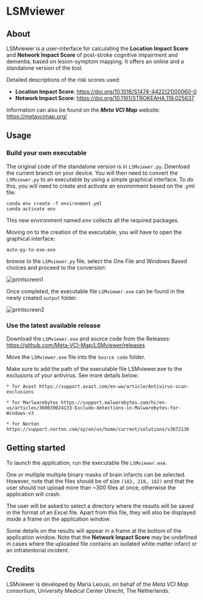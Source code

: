 # LSMviewer

## About

LSMviewer is a user-interface for calculating the **Location Impact Score** and **Network Impact Score** of post-stroke cognitive impairment and dementia, based on lesion-symptom mapping. It offers an online and a standalone version of the tool.

Detailed descriptions of the risk scores used:
- **Location Impact Score**: https://doi.org/10.1016/S1474-4422(21)00060-0 
- **Network Impact Score**: https://doi.org/10.1161/STROKEAHA.119.025637

Information can also be found on the ***Meta VCI Map*** website: https://metavcimap.org/

## Usage

### Build your own executable

The original code of the standalone version is in `LSMviewer.py`. Download the current branch on your device. You will then need to convert the `LSMviewer.py` to an executable by using a simple graphical interface.
To do this, you will need to create and activate an environment based on the .yml file:
```
conda env create -f environment.yml
conda activate env
```
This new environment named _env_ collects all the required packages. 

Moving on to the creation of the executable, you will have to open the graphical interface: 
``` 
auto-py-to-exe.exe
```
browse to the `LSMviewer.py` file, select the One File and Windows Based choices and proceed to the conversion: 

![printscreen1](https://user-images.githubusercontent.com/23291570/139864771-07d7ed53-8c78-4b7c-850f-fe4125a5b4b8.png)


Once completed, the executable file `LSMviewer.exe` can be found in the newly created `output` folder.

![printscreen2](https://user-images.githubusercontent.com/23291570/139866215-e27e9fa5-8115-462b-9658-50967e860f8b.png)



### Use the latest available release

Download the `LSMviewer.exe` and source code from the Releases: https://github.com/Meta-VCI-Map/LSMviewer/releases

Move the `LSMviewer.exe` file into the `Source code` folder.

Make sure to add the path of the executable file LSMviewer.exe to the exclusions of your antivirus. See more details below:

	* for Avast https://support.avast.com/en-ww/article/Antivirus-scan-exclusions

	* for Marlwarebytes https://support.malwarebytes.com/hc/en-us/articles/360039024133-Exclude-detections-in-Malwarebytes-for-Windows-v3

	* for Norton https://support.norton.com/sp/en/us/home/current/solutions/v3672136
  
  
## Getting started

To launch the application, run the executable file `LSMviewer.exe`.

One or multiple multiple binary masks of brain infarcts can be selected. However, note that the files should be of size `(182, 218, 182)` 
and that the user should not upload more than ~300 files at once, otherwise the application will crash.

The user will be asked to select a directory where the results will be saved in the format of an Excel file. 
Apart from this file, they will also be displayed inside a frame on the application window.

Some details on the results will appear in a frame at the bottom of the application window.
Note that the **Network Impact Score** may be undefined in cases where the uploaded file contains an isolated white matter infarct or an infratentorial incident.


## Credits

LSMviewer is developed by Maria Leousi, on behaf of the *Meta VCI Map* consortium,
University Medical Center Utrecht, The Netherlands.
